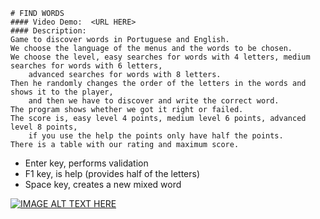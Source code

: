     # FIND WORDS
    #### Video Demo:  <URL HERE>
    #### Description:
    Game to discover words in Portuguese and English.
	We choose the language of the menus and the words to be chosen.
	We choose the level, easy searches for words with 4 letters, medium searches for words with 6 letters, 
        advanced searches for words with 8 letters.
	Then he randomly changes the order of the letters in the words and shows it to the player, 
        and then we have to discover and write the correct word.
	The program shows whether we got it right or failed.
	The score is, easy level 4 points, medium level 6 points, advanced level 8 points, 
        if you use the help the points only have half the points.
	There is a table with our rating and maximum score.

- Enter key, performs validation
- F1 key, is help (provides half of the letters)
- Space key, creates a new mixed word


[![IMAGE ALT TEXT HERE](https://img.youtube.com/vi/YOUTUBE_VIDEO_ID_HERE/0.jpg)](https://www.youtube.com/watch?v=aH39NrlIFrI)

